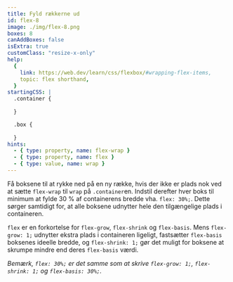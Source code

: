 ```yaml
---
title: Fyld rækkerne ud
id: flex-8
image: ./img/flex-8.png
boxes: 8
canAddBoxes: false
isExtra: true
customClass: "resize-x-only"
help:
  {
    link: https://web.dev/learn/css/flexbox/#wrapping-flex-items,
    topic: flex shorthand,
  }
startingCSS: |
  .container {
    
  }

  .box {
    
  }
hints:
  - { type: property, name: flex-wrap }
  - { type: property, name: flex }
  - { type: value, name: wrap }
---
```


Få boksene til at rykke ned på en ny række, hvis der ikke er plads nok ved at sætte `flex-wrap` til `wrap` på `.container`en. Indstil derefter hver boks til minimum at fylde 30 % af containerens bredde vha. `flex: 30%;`. Dette sørger samtidigt for, at alle boksene udnytter hele den tilgængelige plads i containeren.

`flex` er en forkortelse for `flex-grow`, `flex-shrink` og `flex-basis`. Mens `flex-grow: 1;` udnytter ekstra plads i containeren ligeligt, fastsætter `flex-basis` boksenes ideelle bredde, og `flex-shrink: 1;` gør det muligt for boksene at skrumpe mindre end deres `flex-basis` værdi.

_Bemærk, `flex: 30%;` er det samme som at skrive `flex-grow: 1;`, `flex-shrink: 1;` og `flex-basis: 30%;`._
